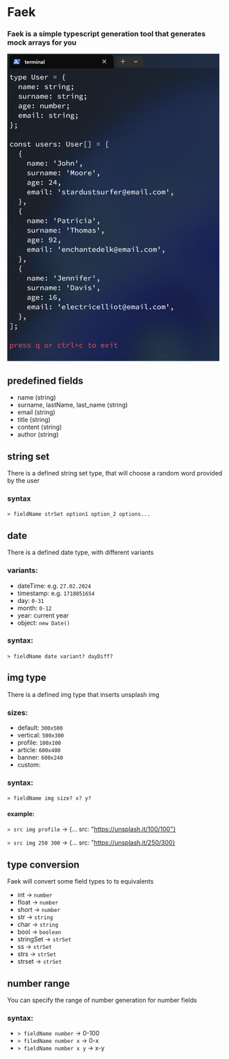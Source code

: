 # Faek

### Faek is a simple typescript generation tool that generates mock arrays for you

![demo](./doc/demo.png)

## predefined fields

- name (string)
- surname, lastName, last_name (string)
- email (string)
- title (string)
- content (string)
- author (string)

## string set

There is a defined string set type, that will choose a random word provided by the user

### syntax

`> fieldName strSet option1 option_2 options...`

## date

There is a defined date type, with different variants

### variants:

- dateTime: e.g. `27.02.2024`
- timestamp: e.g. `1718051654`
- day: `0-31`
- month: `0-12`
- year: current year
- object: `new Date()`

### syntax:

`> fieldName date variant? dayDiff?`

## img type

There is a defined img type that inserts unsplash img

### sizes:

- default: `300x500`
- vertical: `500x300`
- profile: `100x100`
- article: `600x400`
- banner: `600x240`
- custom:

### syntax:

`> fieldName img size? x? y?`

#### example:

`> src img profile` -> {... src: "https://unsplash.it/100/100"}

`> src img 250 300` -> {... src: "https://unsplash.it/250/300}

## type conversion

Faek will convert some field types to ts equivalents

- int -> `number`
- float -> `number`
- short -> `number`
- str -> `string`
- char -> `string`
- bool -> `boolean`
- stringSet -> `strSet`
- ss -> `strSet`
- strs -> `strSet`
- strset -> `strSet`

## number range

You can specify the range of number generation for number fields

### syntax:

- `> fieldName number` -> 0-100
- `> filedName number x` -> 0-x
- `> fieldName number x y` -> x-y
